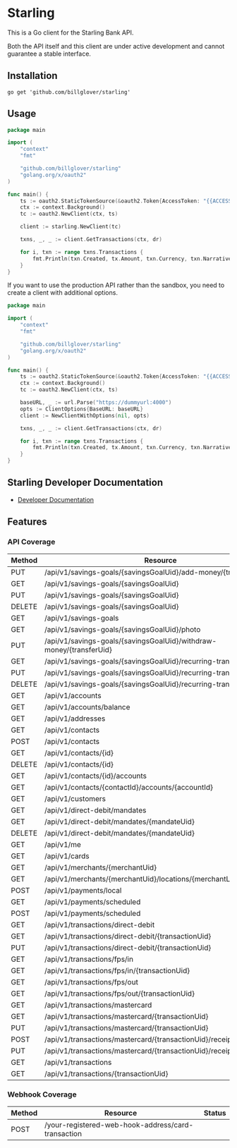 # Starling

This is a Go client for the Starling Bank API.

Both the API itself and this client are under active development and cannot guarantee a stable interface.

## Installation

```shell
go get 'github.com/billglover/starling'
```

## Usage

```go
package main

import (
    "context"
    "fmt"

    "github.com/billglover/starling"
    "golang.org/x/oauth2"
)

func main() {
    ts := oauth2.StaticTokenSource(&oauth2.Token{AccessToken: "{{ACCESS_TOKEN}}"})
    ctx := context.Background()
    tc := oauth2.NewClient(ctx, ts)

    client := starling.NewClient(tc)

    txns, _, _ := client.GetTransactions(ctx, dr)

    for i, txn := range txns.Transactions {
        fmt.Println(txn.Created, tx.Amount, txn.Currency, txn.Narrative)
    }
}
```

If you want to use the production API rather than the sandbox, you need to create a client with additional options.

```go
package main

import (
    "context"
    "fmt"

    "github.com/billglover/starling"
    "golang.org/x/oauth2"
)

func main() {
    ts := oauth2.StaticTokenSource(&oauth2.Token{AccessToken: "{{ACCESS_TOKEN}}"})
    ctx := context.Background()
    tc := oauth2.NewClient(ctx, ts)

    baseURL, _ := url.Parse("https://dummyurl:4000")
    opts := ClientOptions{BaseURL: baseURL}
    client := NewClientWithOptions(nil, opts)

    txns, _, _ := client.GetTransactions(ctx, dr)

    for i, txn := range txns.Transactions {
        fmt.Println(txn.Created, tx.Amount, txn.Currency, txn.Narrative)
    }
}
```

## Starling Developer Documentation

* [Developer Documentation](https://developer.starlingbank.com/)

## Features

### API Coverage

| Method | Resource                                                              | Status      |
|--------|-----------------------------------------------------------------------|------------:|
| PUT    | /api/v1/savings-goals/{savingsGoalUid}/add-money/{transferUid}        | Done        |
| GET    | /api/v1/savings-goals/{savingsGoalUid}                                | Done        |
| PUT    | /api/v1/savings-goals/{savingsGoalUid}                                | Done        |
| DELETE | /api/v1/savings-goals/{savingsGoalUid}                                | Done        |
| GET    | /api/v1/savings-goals                                                 | Done        |
| GET    | /api/v1/savings-goals/{savingsGoalUid}/photo                          | Done        |
| PUT    | /api/v1/savings-goals/{savingsGoalUid}/withdraw-money/{transferUid}   | Done        |
| GET    | /api/v1/savings-goals/{savingsGoalUid}/recurring-transfer             | Done        |
| PUT    | /api/v1/savings-goals/{savingsGoalUid}/recurring-transfer             | Done        |
| DELETE | /api/v1/savings-goals/{savingsGoalUid}/recurring-transfer             | Done        |
| GET    | /api/v1/accounts                                                      | Done        |
| GET    | /api/v1/accounts/balance                                              | Done        |
| GET    | /api/v1/addresses                                                     | Done        |
| GET    | /api/v1/contacts                                                      | Done        |
| POST   | /api/v1/contacts                                                      | Done        |
| GET    | /api/v1/contacts/{id}                                                 | Done        |
| DELETE | /api/v1/contacts/{id}                                                 | Done        |
| GET    | /api/v1/contacts/{id}/accounts                                        | Done        |
| GET    | /api/v1/contacts/{contactId}/accounts/{accountId}                     | Done        |
| GET    | /api/v1/customers                                                     | Done        |
| GET    | /api/v1/direct-debit/mandates                                         | Done        |
| GET    | /api/v1/direct-debit/mandates/{mandateUid}                            | Done        |
| DELETE | /api/v1/direct-debit/mandates/{mandateUid}                            | Done        |
| GET    | /api/v1/me                                                            | Done        |
| GET    | /api/v1/cards                                                         | Done        |
| GET    | /api/v1/merchants/{merchantUid}                                       | Done        |
| GET    | /api/v1/merchants/{merchantUid}/locations/{merchantLocationUid}       | Done        |
| POST   | /api/v1/payments/local                                                | Done        |
| GET    | /api/v1/payments/scheduled                                            | Done        |
| POST   | /api/v1/payments/scheduled                                            | Done        |
| GET    | /api/v1/transactions/direct-debit                                     | Done        |
| GET    | /api/v1/transactions/direct-debit/{transactionUid}                    | Done        |
| PUT    | /api/v1/transactions/direct-debit/{transactionUid}                    | Done        |
| GET    | /api/v1/transactions/fps/in                                           | Done        |
| GET    | /api/v1/transactions/fps/in/{transactionUid}                          | Done        |
| GET    | /api/v1/transactions/fps/out                                          | Done        |
| GET    | /api/v1/transactions/fps/out/{transactionUid}                         | Done        |
| GET    | /api/v1/transactions/mastercard                                       | Done        |
| GET    | /api/v1/transactions/mastercard/{transactionUid}                      | Done        |
| PUT    | /api/v1/transactions/mastercard/{transactionUid}                      | Done        |
| POST   | /api/v1/transactions/mastercard/{transactionUid}/receipt              | Done        |
| PUT    | /api/v1/transactions/mastercard/{transactionUid}/receipt/{receiptUid} | Invalid     |
| GET    | /api/v1/transactions                                                  | Done        |
| GET    | /api/v1/transactions/{transactionUid}                                 | Done        |

### Webhook Coverage

| Method | Resource                                                            | Status      |
|--------|---------------------------------------------------------------------|------------:|
| POST   | /your-registered-web-hook-address/card-transaction                  |             |
